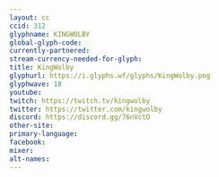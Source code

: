 ```yaml
---
layout: cc
ccid: 312
glyphname: KINGWOLBY
global-glyph-code: 
currently-partnered: 
stream-currency-needed-for-glyph: 
title: KingWolby
glyphurl: https://i.glyphs.wf/glyphs/KingWolby.png
glyphwave: 18
youtube: 
twitch: https://twitch.tv/kingwolby
twitter: https://twitter.com/kingwolby
discord: https://discord.gg/76nVctD
other-site: 
primary-language: 
facebook: 
mixer: 
alt-names: 
---
```


